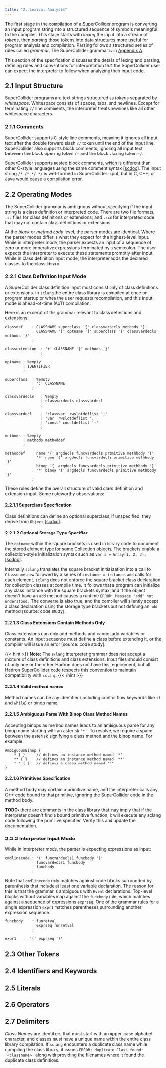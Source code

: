 ```yaml
---
title: "2. Lexical Analysis"
---
```


The first stage in the compilation of a SuperCollider program is converting an input program string into a structured
sequence of symbols meaningful to the compiler. This stage starts with *lexing* the input into a stream of *tokens*,
then *parsing* those tokens into data structures more useful for program analysis and compilation. Parsing follows a
structured series of rules called *grammar*. The SuperCollider grammar is in [Appendix A](/spec/a_full_grammar).

This section of the specification discusses the details of lexing and parsing, defining rules and conventions for
interpretation that the SuperCollider user can expect the interpreter to follow when analyzing their input code.

## 2.1 Input Structure

SuperCollider programs are text strings structured as *tokens* separated by *whitespace*. Whitespace consists of spaces,
tabs, and newlines. Except for terminating `//` line comments, the interpreter treats newlines like all other
whitespace characters.

### 2.1.1 Comments

SuperCollider supports C-style line comments, meaning it ignores all input text after the double forward slash `//`
token until the end of the input line. SuperCollider also supports block comments, ignoring all input text between the
block opening token `/*` and the block closing token `*/`.

SuperCollider supports nested block comments, which is different than other C-style languages using the same comment
syntax [[scdoc](https://doc.sccode.org/Reference/Comments.html)]. The input string `/* /* */ */` is well-formed in
SuperCollider input, but in C, C++, or Java would cause a compilation error.

## 2.2 Operating Modes

The SuperCollider grammar is ambiguous without specifying if the input string is a class definition or interpreted code.
There are two file formats, `.sc` files for class definitions or extensions; and `.scd` for interpreted code that may
not contain class definitions or extensions.

At the *block* or *method body* level, the parser modes are identical. Where the parser modes differ is what they
expect for the highest-level input. While in interpreter mode, the parser expects an input of a sequence of zero or more
imperative expressions terminated by a semicolon. The user expects the interpreter to execute these statements promptly
after input. While in class definition input mode, the interpreter adds the declared classes to the class library.

### 2.2.1 Class Definition Input Mode

A SuperCollider class definition input must consist only of class definitions or extensions. In `sclang` the entire
class library is compiled at once on program startup or when the user requests recompilation, and this input mode is
ahead-of-time (AoT) compilation.

Here is an excerpt of the grammar relevant to class definitions and extensions:

```
classdef    : CLASSNAME superclass '{' classvardecls methods '}'
            | CLASSNAME '[' optname ']' superclass '{' classvardecls methods '}'
            ;

classextension  : '+' CLASSNAME '{' methods '}'
                ;

optname : %empty
        | IDENTIFIER
        ;

superclass  : %empty
            | ':' CLASSNAME
            ;

classvardecls   : %empty
                | classvardecls classvardecl
                ;

classvardecl    : 'classvar' rwslotdeflist ';'
                | 'var' rwslotdeflist ';'
                | 'const' constdeflist ';'
                ;

methods : %empty
        | methods methoddef
        ;

methoddef   : name '{' argdecls funcvardecls primitive methbody '}'
            | '*' name '{' argdecls funcvardecls primitive methbody '}'
            | binop '{' argdecls funcvardecls primitive methbody '}'
            | '*' binop '{' argdecls funcvardecls primitive methbody '}'
            ;
```

These rules define the overall structure of valid class definition and extension input. Some noteworthy observations:

#### 2.2.1.1 Superclass Specification

Class definitions can define an optional superclass; if unspecified, they derive from `Object`
[[scdoc](https://doc.sccode.org/Guides/WritingClasses.html#Inheriting)].

#### 2.2.1.2 Optional Storage Type Specifier

The `optname` within the square brackets is used in library code to document the stored element type for some Collection
objects. The brackets enable a collection-style initialization syntax such as `var a = Array[1, 2, 3];`
[[scdoc](https://doc.sccode.org/Guides/WritingClasses.html#Slotted%20classes)].

Internally `sclang` translates the square bracket initialization into a call to `Classname.new` followed by a series of
`instance = instance.add` calls for each element. `sclang` does not enforce the square bracket class
declaration for collection classes at compile time. It follows that a program can initialize any class instance with
the square brackets syntax, and if the object doesn't have an `add` method causes a runtime `ERROR: Message 'add' not
understood.` The converse is also true, and the compiler will silently accept a class declaration using the storage type
brackets but not defining an `add` method [source: code study].

#### 2.2.1.3 Class Extensions Contain Methods Only

Class extensions can only add methods and cannot add variables or constants. An input sequence must define a class
before extending it, or the compiler will issue an error [source: code study].

{{< hint >}}
**Note:** The `sclang` interpreter grammar does not accept a mixture of class definitions and class extensions. Input
files should consist of only one or the other. Hadron does not have this requirement, but all Hadron SuperCollider code
respects this convention to maintain compatibility with `sclang`.
{{< /hint >}}

#### 2.2.1.4 Valid method names

Method names can be any identifier (including control flow keywords like `if` and `while`) or binop name.

#### 2.2.1.5 Ambiguous Parse With Binop Class Method Names

Accepting binops as method names leads to an ambiguous parse for any binop name starting with an asterisk `'*'`. To
resolve, we require a space between the asterisk signifying a class method and the binop name. For example:

```
AmbiguousBinop {
    * { }     // defines an instance method named '*'
    ** { }    // defines an instance method named '**'
    * * { }   // defines a class method named '*'
}
```

#### 2.2.1.6 Primitives Specification

A method body may contain a primitive name, and the interpreter calls any C++ code bound to that primitive, ignoring the
SuperCollider code in the method body.

**TODO:** there are comments in the class library that may imply that if the interpreter doesn't find a bound primitive
function, it will execute any sclang code following the primitive specifier. Verify this and update the documentation.

### 2.2.2 Interpreter Input Mode

While in interpreter mode, the parser is expecting expressions as input:

```
cmdlinecode : '(' funcvardecls1 funcbody ')'
            | funcvardecls1 funcbody
            | funcbody
            ;

```

Note that `cmdlinecode` only matches against code blocks surrounded by parenthesis that include at least one variable
declaration. The reason for this is that the grammar is ambiguous with `Event` declarations. Top-level blocks without
variables map against the `funcbody` rule, which matches against a sequence of expressions `exprseq`. One of the grammar
rules for a single expression `expr1` matches parentheses surrounding another expression sequence.

```
funcbody    : funretval
            | exprseq funretval
            ;

expr1   :  '(' exprseq ')'
```

## 2.3 Other Tokens

## 2.4 Identifiers and Keywords

## 2.5 Literals

## 2.6 Operators

## 2.7 Delimiters

*Class Names* are identifiers that must start with an upper-case alphabet character, and classes must have a unique name
within the entire class library compilation. If `sclang` encounters a duplicate class name while compiling the class
library, it issues `ERROR: duplicate Class found: '<classname>'` along with providing the filenames where it found the
duplicate class definitions.

